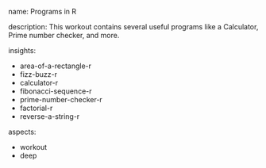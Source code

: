 name: Programs in R

description: This workout contains several useful programs like a Calculator, Prime number checker, and more.

insights:
  - area-of-a-rectangle-r
  - fizz-buzz-r
  - calculator-r
  - fibonacci-sequence-r
  - prime-number-checker-r
  - factorial-r
  - reverse-a-string-r

aspects:
  - workout
  - deep